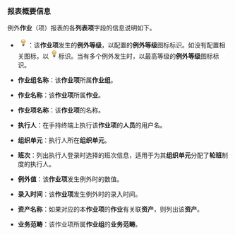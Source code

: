### 报表概要信息
例外**作业**（项）报表的各**列表项**字段的信息说明如下。
* ![](./images/图标.png)：该**作业项**发生的**例外等级**，以配置的**例外等级**图标标识。如没有配置相关图标，以![](./images/图标.png)标识。当有多个例外发生时，以最高等级的**例外等级**图标标识。

* **作业组名称**：该**作业项**所属**作业组**。

* **作业名称**：该**作业项**所属**作业**。

* **作业项名称**：该**作业项**的名称。

* **执行人**：在手持终端上执行该**作业项**的**人员**的用户名。

* **组织单元**：执行人所在**组织单元**。

* **班次**：列出执行人登录时选择的班次信息，适用于为其**组织单元**分配了**轮班**制度的执行人。

* **例外值**：该**作业项**发生例外时的数值。

* **录入时间**：该**作业项**发生例外时的录入时间。

* **资产名称**：如果对应的本**作业项**的**作业**有关联**资产**，则列出该**资产**。

* **业务范畴**：该作业项所属**作业组**的**业务范畴**。